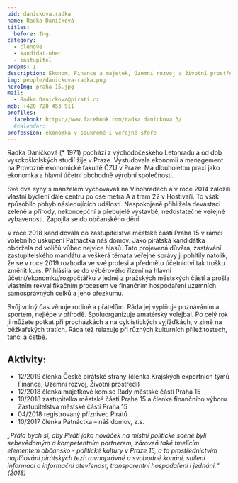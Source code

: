```yaml
---
uid: danickova.radka
name: Radka Daníčková
titles:
  before: Ing.
category:
  - clenove
  - kandidat-obec
  - zastupitel
ordpms: 1
description: Ekonom, Finance a majetek, územní rozvoj a životní prostředí, Hostivař
img: people/danickova-radka.png
heroImg: praha-15.jpg
mail:
  - Radka.Danickova@pirati.cz
mob: +420 728 453 911
profiles:
  facebook: https://www.facebook.com/radka.danickova.3/
  #calendar:
profession: ekonomka v soukromé i veřejné sféře
---
```


Radka Daníčková (* 1971) pochází z východočeského Letohradu a od dob vysokoškolských studií žije v Praze. Vystudovala ekonomii a management na Provozně ekonomické fakultě ČZU v Praze. Má dlouholetou praxi jako ekonomka a hlavní účetní obchodně výrobní společnosti. 

Své dva syny s manželem vychovávali na Vinohradech a v roce 2014 založili vlastní bydlení dále centru po ose metra A a tram 22 v Hostivaři. To však způsobilo pohyb následujících událostí. Nespokojeně přihlížela devastaci zeleně a přírody, nekoncepční a přebujelé výstavbě, nedostatečné veřejné vybavenosti. Zapojila se do občanského dění.

V roce 2018 kandidovala do zastupitelstva městské části Praha 15 v rámci volebního uskupení Patnáctka náš domov. Jako pirátská kandidátka obdržela od voličů vůbec nejvíce hlasů. Tato projevená důvěra, zastávání zastupitelského mandátu a veškerá témata veřejné správy ji pohltily natolik, že se v roce 2019 rozhodla ve své profesi a předmětu účetnictví tak trošku změnit kurs. Přihlásila se do výběrového řízení na hlavní účetní/ekonomku/rozpočtářku v jedné z pražských městských částí a prošla vlastním rekvalifikačním procesem ve finančním hospodaření uzemních samosprávných celků a jeho přezkumu.

Svůj volný čas věnuje rodině a přátelům. Ráda jej vyplňuje poznáváním a sportem, nejlépe v přírodě. Spoluorganizuje amatérský volejbal. Po celý rok ji můžete potkat při procházkách a na cyklistických vyjížďkách, v zimě na běžkařských tratích. Ráda též relaxuje při různých kulturních příležitostech, tanci a četbě.

## Aktivity:
- 12/2019 členka České pirátské strany (členka Krajských expertních týmů Finance, Územní rozvoj, Životní prostředí) 
- 12/2018 členka majetkové komise Rady městské části Praha 15
- 10/2018 zastupitelka městské části Praha 15 a členka finančního výboru Zastupitelstva městské části Praha 15
- 04/2018 registrovaný příznivec Pirátů
- 10/2017 členka Patnáctka – náš domov, z.s. 

*„Přála bych si, aby Piráti jako nováček na místní politické scéně byli sebevědomým a kompetentním partnerem, zároveň také tmelícím elementem občansko - politické kultury v Praze 15, a to prostřednictvím naplňování pirátských tezí: rovnoprávné a svobodné konání, sdílení informací a informační otevřenost, transparentní hospodaření i jednání.“ (2018)*
